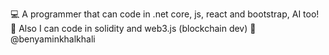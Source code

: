 💻 A programmer that can code in .net core, js, react and bootstrap, AI too!   
🔗 Also I can code in solidity and web3.js (blockchain dev)
🤝 @benyaminkhalkhali
